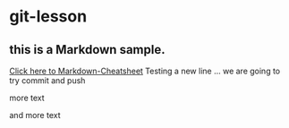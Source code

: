 # git-lesson
## this is a Markdown sample.
[Click here to Markdown-Cheatsheet](https://github.com/adam-p/markdown-here/wiki/Markdown-Cheatsheet "Markdown Cheatsheet")
Testing a new line ... we are going to try commit and push

more text

and more text